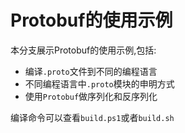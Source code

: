 # Protobuf的使用示例

本分支展示Protobuf的使用示例,包括:

+ 编译`.proto`文件到不同的编程语言
+ 不同编程语言中`.proto`模块的申明方式
+ 使用`Protobuf`做序列化和反序列化

编译命令可以查看`build.ps1`或者`build.sh`